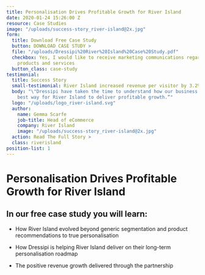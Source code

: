 ```yaml
---
title: Personalisation Drives Profitable Growth for River Island
date: 2020-01-24 15:26:00 Z
resource: Case Studies
image: "/uploads/success-story_river-island@2x.jpg"
form:
  title: Download Free Case Study
  button: DOWNLOAD CASE STUDY >
  file: "/uploads/Dressipi%20River%20Island%20Case%20Study.pdf"
  checkbox: Yes, I would like to receive marketing communications regarding Dressipi
    products and services
  button_class: case-study
testimonial:
  title: Success Story
  small-testimonial: River Island increased revenue per visitor by 3.2% and AOV by 20%
  body: "\"Dressipi have taken the time to understand how our business works and the
    best way for River Island to deliver profitable growth.”"
  logo: "/uploads/logo_river-island.svg"
  author:
    name: Gemma Scarfe
    job-title: Head of eCommerce
    company: River Island
    image: "/uploads/success-story_river-island@2x.jpg"
  action: Read The Full Story >
  class: riverisland
position-list: 1
---
```


# Personalisation Drives Profitable Growth for River Island

## In our free case study you will learn:

- How River Island evolved beyond generic segmentation and product recommendations to true personalisation

- How Dressipi is helping River Island deliver on their long-term personalisation roadmap

- The positive revenue growth delivered through the partnership